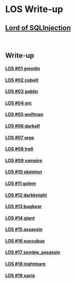 # **LOS Write-up**

## [Lord of SQLInjection](https://los.rubiya.kr/)

<br>

## Write-up

#### [LOS #01 gremlin](https://0xe82de.tistory.com/4)

#### [LOS #02 cobolt](https://0xe82de.tistory.com/5)

#### [LOS #03 goblin](https://0xe82de.tistory.com/6)

#### [LOS #04 orc](https://0xe82de.tistory.com/7)

#### [LOS #05 wolfman](https://0xe82de.tistory.com/8)

#### [LOS #06 darkelf](https://0xe82de.tistory.com/9)

#### [LOS #07 orge](https://0xe82de.tistory.com/10)

#### [LOS #08 troll](https://0xe82de.tistory.com/11)

#### [LOS #09 vampire](https://0xe82de.tistory.com/12)

#### [LOS #10 skeleton](https://0xe82de.tistory.com/13)

#### [LOS #11 golem](https://0xe82de.tistory.com/14)

#### [LOS #12 darkknight](https://0xe82de.tistory.com/15)

#### [LOS #13 bugbear](https://0xe82de.tistory.com/16)

#### [LOS #14 giant](https://0xe82de.tistory.com/17)

#### [LOS #15 assassin](https://0xe82de.tistory.com/18)

#### [LOS #16 succubus](https://0xe82de.tistory.com/19)

#### [LOS #17 zombie_assassin](https://0xe82de.tistory.com/20)

#### [LOS #18 nightmare](https://0xe82de.tistory.com/21)

#### [LOS #19 xavis](https://0xe82de.tistory.com/22)
